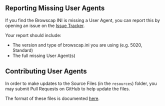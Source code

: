 
## Reporting Missing User Agents

If you find the Browscap INI is missing a User Agent, you can report this by
opening an issue on the [Issue Tracker](https://github.com/browscap/browscap/issues).

Your report should include:

* The version and type of browscap.ini you are using (e.g. 5020, Standard)
* The full missing User Agent(s)

## Contributing User Agents

In order to make updates to the Source Files (in the `resources`) folder, you
may submit Pull Requests on GitHub to help update the files.

The format of these files is documented [here](https://github.com/browscap/browscap/wiki/Resource:-User-Agents-Database).